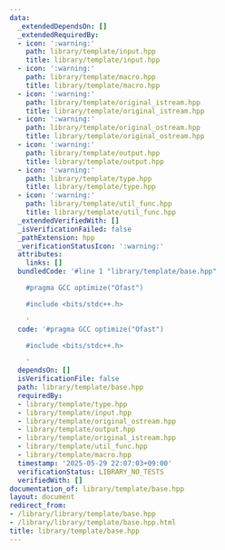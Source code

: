 ```yaml
---
data:
  _extendedDependsOn: []
  _extendedRequiredBy:
  - icon: ':warning:'
    path: library/template/input.hpp
    title: library/template/input.hpp
  - icon: ':warning:'
    path: library/template/macro.hpp
    title: library/template/macro.hpp
  - icon: ':warning:'
    path: library/template/original_istream.hpp
    title: library/template/original_istream.hpp
  - icon: ':warning:'
    path: library/template/original_ostream.hpp
    title: library/template/original_ostream.hpp
  - icon: ':warning:'
    path: library/template/output.hpp
    title: library/template/output.hpp
  - icon: ':warning:'
    path: library/template/type.hpp
    title: library/template/type.hpp
  - icon: ':warning:'
    path: library/template/util_func.hpp
    title: library/template/util_func.hpp
  _extendedVerifiedWith: []
  _isVerificationFailed: false
  _pathExtension: hpp
  _verificationStatusIcon: ':warning:'
  attributes:
    links: []
  bundledCode: '#line 1 "library/template/base.hpp"

    #pragma GCC optimize("Ofast")

    #include <bits/stdc++.h>

    '
  code: '#pragma GCC optimize("Ofast")

    #include <bits/stdc++.h>

    '
  dependsOn: []
  isVerificationFile: false
  path: library/template/base.hpp
  requiredBy:
  - library/template/type.hpp
  - library/template/input.hpp
  - library/template/original_ostream.hpp
  - library/template/output.hpp
  - library/template/original_istream.hpp
  - library/template/util_func.hpp
  - library/template/macro.hpp
  timestamp: '2025-05-29 22:07:03+09:00'
  verificationStatus: LIBRARY_NO_TESTS
  verifiedWith: []
documentation_of: library/template/base.hpp
layout: document
redirect_from:
- /library/library/template/base.hpp
- /library/library/template/base.hpp.html
title: library/template/base.hpp
---
```

